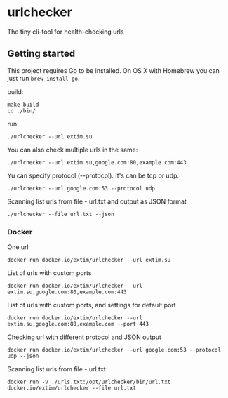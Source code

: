 # urlchecker

The tiny cli-tool for health-checking urls

## Getting started

This project requires Go to be installed. On OS X with Homebrew you can just run `brew install go`.

build:

```console
make build
cd ./bin/
```

run:

```console
./urlchecker --url extim.su
```

You can also check multiple urls in the same:

```console
./urlchecker --url extim.su,google.com:80,example.com:443
```

Yu can specify protocol (--protocol). It's can be tcp or udp.

```console
./urlchecker --url google.com:53 --protocol udp
```

Scanning list urls from file - url.txt and output as JSON format

```console
./urlchecker --file url.txt --json
```

### Docker

One url

```console
docker run docker.io/extim/urlchecker --url extim.su
```

List of urls with custom ports

```console
docker run docker.io/extim/urlchecker --url extim.su,google.com:80,example.com:443
```

List of urls with custom ports, and settings for default port

```console
docker run docker.io/extim/urlchecker --url extim.su,google.com:80,example.com --port 443
```

Checking url with different protocol and JSON output

```console
docker run docker.io/extim/urlchecker --url google.com:53 --protocol udp --json
```

Scanning list urls from file - url.txt

```console
docker run -v ./urls.txt:/opt/urlchecker/bin/url.txt docker.io/extim/urlchecker --file url.txt
```
